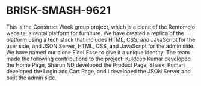 # BRISK-SMASH-9621

This is the Construct Week group project, which is a clone of the Rentomojo website, a rental platform for furniture. We have created a replica of the platform using a tech stack that includes HTML, CSS, and JavaScript for the user side, and JSON Server, HTML, CSS, and JavaScript for the admin side. We have named our clone EliteLEase to give it a unique identity. The team made the following contributions to the project: Kuldeep Kumar developed the Home Page, Sharun ND developed the Product Page, Shaski Kumari developed the Login and Cart Page, and I developed the JSON Server and built the admin side.
